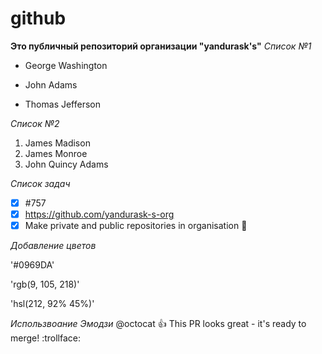 # github
**Это публичный репозиторий организации "yandurask's"**
*Список №1* 
- George Washington
* John Adams
+ Thomas Jefferson

*Список №2*
1. James Madison
2. James Monroe 
3. John Quincy Adams

*Список задач*
- [x] #757
- [x] https://github.com/yandurask-s-org
- [x] Make private and public repositories in organisation :tada:

*Добавление цветов*

'#0969DA'

'rgb(9, 105, 218)'

'hsl(212, 92% 45%)'

*Использвоание Эмодзи*
@octocat :+1: This PR looks great - it's ready to merge! :trollface:

